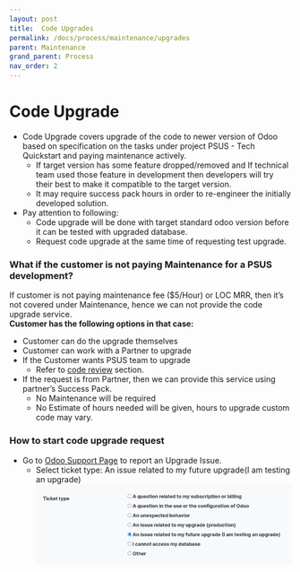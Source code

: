 ```yaml
---
layout: post
title:  Code Upgrades
permalink: /docs/process/maintenance/upgrades
parent: Maintenance
grand_parent: Process
nav_order: 2
---
```


# Code Upgrade

- Code Upgrade covers upgrade of the code to newer version of Odoo based on specification on the tasks under project PSUS - Tech Quickstart and paying maintenance actively.
  - If target version has some feature dropped/removed and If technical team used those feature in development then developers will try their best to make it compatible to the target version.
  - It may require success pack hours in order to re-engineer the initially developed solution.
- Pay attention to following:
  - Code upgrade will be done with target standard odoo version before it can be tested with upgraded database.
  - Request code upgrade at the same time of requesting test upgrade.

### What if the customer is not paying Maintenance for a PSUS development?
If customer is not paying maintenance fee ($5/Hour) or LOC MRR, then it’s not covered under Maintenance, hence we can not provide the code upgrade service.  
**Customer has the following options in that case:**
- Customer can do the upgrade themselves
- Customer can work with a Partner to upgrade
- If the Customer wants PSUS team to upgrade
  - Refer to [code review](code-review.md) section.
- If the request is from Partner, then we can provide this service using partner’s Success Pack.
  - No Maintenance will be required
  - No Estimate of hours needed will be given, hours to upgrade custom code may vary.

### How to start code upgrade request
- Go to [Odoo Support Page](https://odoo.com/help) to report an Upgrade Issue.
  - Select ticket type: An issue related to my future upgrade(I am testing an upgrade)
    ![Test upgrade issue](test_upgrade_issue.png)